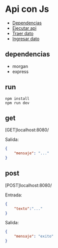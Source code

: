 # Api con Js
* [Dependencias](#dependencias)
* [Ejecutar api](#run)
* [Traer dato](#get)
* [Ingresar dato](#post)

## dependencias
* morgan
* express

## run 
```
npm install
npm run dev
```

## get
[GET]localhost:8080/

Salida:
```Json
{
    "mensaje": "..."
}
```

## post
[POST]localhost:8080/

Entrada:
```Json
{
	"texto":"..."
}
```
Salida:
```Json
{
    "mensaje": "exito"
}
```